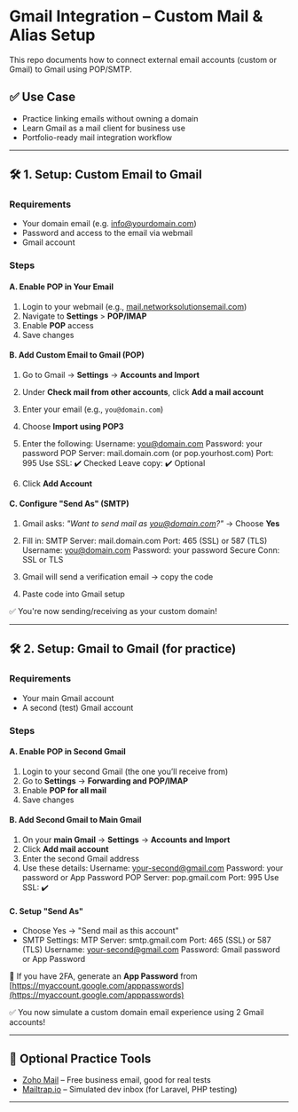 # Gmail Integration – Custom Mail & Alias Setup

This repo documents how to connect external email accounts (custom or Gmail) to Gmail using POP/SMTP.

## ✅ Use Case

- Practice linking emails without owning a domain
- Learn Gmail as a mail client for business use
- Portfolio-ready mail integration workflow

---

## 🛠️ 1. Setup: Custom Email to Gmail

### Requirements

- Your domain email (e.g. info@yourdomain.com)
- Password and access to the email via webmail
- Gmail account

### Steps

#### A. Enable POP in Your Email

1. Login to your webmail (e.g., [mail.networksolutionsemail.com](https://mail.networksolutionsemail.com))
2. Navigate to **Settings** > **POP/IMAP**
3. Enable **POP** access
4. Save changes

#### B. Add Custom Email to Gmail (POP)

1. Go to Gmail → **Settings** → **Accounts and Import**
2. Under **Check mail from other accounts**, click **Add a mail account**
3. Enter your email (e.g., `you@domain.com`)
4. Choose **Import using POP3**
5. Enter the following:
Username: you@domain.com
Password: your password
POP Server: mail.domain.com (or pop.yourhost.com)
Port: 995
Use SSL: ✔️ Checked
Leave copy: ✔️ Optional

6. Click **Add Account**

#### C. Configure "Send As" (SMTP)

1. Gmail asks: *"Want to send mail as you@domain.com?"* → Choose **Yes**
2. Fill in:
SMTP Server: mail.domain.com
Port: 465 (SSL) or 587 (TLS)
Username: you@domain.com
Password: your password
Secure Conn: SSL or TLS

3. Gmail will send a verification email → copy the code
4. Paste code into Gmail setup

✅ You're now sending/receiving as your custom domain!

---

## 🛠️ 2. Setup: Gmail to Gmail (for practice)

### Requirements

- Your main Gmail account
- A second (test) Gmail account

### Steps

#### A. Enable POP in Second Gmail

1. Login to your second Gmail (the one you’ll receive from)
2. Go to **Settings** → **Forwarding and POP/IMAP**
3. Enable **POP for all mail**
4. Save changes

#### B. Add Second Gmail to Main Gmail

1. On your **main Gmail** → **Settings** → **Accounts and Import**
2. Click **Add mail account**
3. Enter the second Gmail address
4. Use these details:
Username: your-second@gmail.com
Password: your password or App Password
POP Server: pop.gmail.com
Port: 995
Use SSL: ✔️

#### C. Setup "Send As"

- Choose Yes → "Send mail as this account"
- SMTP Settings:
MTP Server: smtp.gmail.com
Port: 465 (SSL) or 587 (TLS)
Username: your-second@gmail.com
Password: Gmail password or App Password




📌 If you have 2FA, generate an **App Password** from [https://myaccount.google.com/apppasswords](https://myaccount.google.com/apppasswords)

✅ You now simulate a custom domain email experience using 2 Gmail accounts!

---

## 🧪 Optional Practice Tools

- [Zoho Mail](https://zoho.com/mail) – Free business email, good for real tests
- [Mailtrap.io](https://mailtrap.io) – Simulated dev inbox (for Laravel, PHP testing)

---




